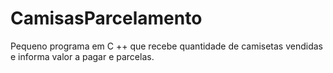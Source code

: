 # CamisasParcelamento
Pequeno programa em C ++ que recebe quantidade de camisetas vendidas  e informa valor a pagar e parcelas.
